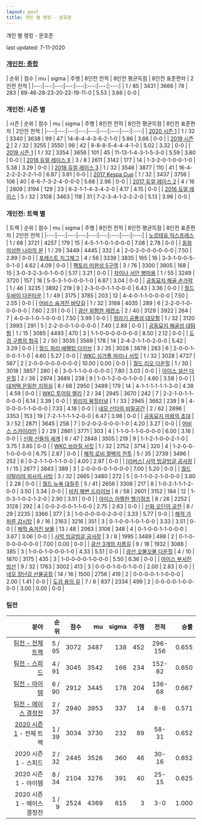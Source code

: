 ```yaml
---
layout: post
title: 개인 별 랭킹 - 문호준
---
```



개인 별 랭킹 - 문호준


last updated: 7-11-2020

### [개인전: 종합](../singles-full)

| 순위 | 점수 | mu | sigma | 주행 | 8인전 전적 | 8인전 평균득점 | 8인전 표준편차 | 2인전 전적 |
|---:|---:|---:|---:|---:|:---:|---:|:---:|
| 1 / 85 | 3431 | 3666 | 78 | 283 | 69-46-28-23-20-22-19-11-0 | 5.53 | 3.66 | 0-0 |

### 개인전: 시즌 별

| 시즌 | 순위 | 점수 | mu | sigma | 주행 | 8인전 전적 | 8인전 평균득점 | 8인전 표준편차 | 2인전 전적 |
|---:|---:|---:|---:|---:|---:|:---:|---:|:---:|
| [2020 시즌 1](../singles-s2020_1) | 1 / 32 | 3340 | 3638 | 99 | 47 |  14-8-4-4-3-6-2-1-0 | 5.86 | 3.66 | 0-0 |
| [2019 시즌 2](../singles-s2019_2) | 2 / 32 | 3255 | 3550 | 98 | 42 |  8-8-8-5-4-4-4-1-0 | 5.02 | 3.32 | 0-0 |
| [2019 시즌 1](../singles-s2019_1) | 1 / 32 | 3354 | 3656 | 101 | 45 |  11-13-1-4-3-1-5-3-0 | 5.59 | 3.80 | 0-0 |
| [2018 듀얼 레이스 X](../singles-s2018_2) | 3 / 8 | 2611 | 3142 | 177 | 14 |  1-3-2-0-1-0-0-1-0 | 5.38 | 3.29 | 0-0 |
| [2018 듀얼 레이스 3](../singles-s2018_1) | 1 / 32 | 3546 | 3877 | 110 | 41 |  16-4-2-2-2-2-2-1-0 | 6.87 | 3.81 | 0-0 |
| [2017 Kespa Cup](../singles-s2017_2) | 1 / 32 | 3437 | 3756 | 106 | 40 |  6-6-7-3-2-4-0-0-0 | 5.68 | 2.96 | 0-0 |
| [2017 듀얼 레이스 2](../singles-s2017_1) | 4 / 16 | 2809 | 3194 | 129 | 23 |  6-2-1-1-4-3-4-2-0 | 4.17 | 4.15 | 0-0 |
| [2016 듀얼 레이스](../singles-s2016_1) | 5 / 32 | 3108 | 3463 | 118 | 31 |  7-2-3-4-1-2-2-2-0 | 5.13 | 3.96 | 0-0 |

### 개인전: 트랙 별

| 트랙 | 순위 | 점수 | mu | sigma | 주행 | 8인전 전적 | 8인전 평균득점 | 8인전 표준편차 | 2인전 전적 |
|---:|---:|---:|---:|---:|---:|:---:|---:|:---:|
| [노르테유 익스프레스](../noex) | 1 / 68 | 3721 | 4257 | 179 | 15 | 4-5-1-1-0-1-0-0-0 | 7.08 | 2.78 | 0-0 |
| [동화 이상한 나라의 문](../gate) | 1 / 29 | 3449 | 4445 | 332 | 4 | 2-0-2-0-0-0-0-0-0 | 7.50 | 2.89 | 0-0 |
| [포레스트 지그재그](../zigzag) | 4 / 56 | 3339 | 3835 | 165 | 16 | 3-3-1-0-0-5-0-1-0 | 4.62 | 4.09 | 0-0 |
| [팩토리 미완성 5구역](../district5) | 3 / 76 | 3300 | 3805 | 168 | 15 | 3-0-3-2-3-0-1-0-0 | 5.17 | 3.21 | 0-0 |
| [차이나 서안 병마용](../byeongma) | 1 / 55 | 3249 | 3720 | 157 | 18 | 5-5-3-1-0-0-0-1-0 | 6.87 | 3.04 | 0-0 |
| [공동묘지 해골 손가락](../haeson) | 1 / 46 | 3235 | 3892 | 219 | 9 | 2-3-0-0-1-1-0-0-0 | 6.43 | 3.36 | 0-0 |
| [월드 두바이 다운타운](../dubai) | 1 / 49 | 3175 | 3785 | 203 | 12 | 4-4-0-1-1-0-0-0-0 | 7.50 | 2.55 | 0-0 |
| [어비스 숨겨진 바닷길](../hiddenoceanroad) | 1 / 32 | 3168 | 4035 | 289 | 6 | 2-2-0-1-0-0-0-0-0 | 7.60 | 2.51 | 0-0 |
| [광산 위험한 제련소](../jeryeonso) | 2 / 40 | 3129 | 3922 | 264 | 7 | 4-0-0-1-0-1-0-0-0 | 7.50 | 3.99 | 0-0 |
| [쥐라기 공룡섬 대모험](../dinoisland) | 1 / 32 | 3120 | 3993 | 291 | 5 | 2-2-0-0-1-0-0-0-0 | 7.40 | 2.88 | 0-0 |
| [공동묘지 해골성 대탐험](../skullcastle) | 1 / 15 | 3085 | 4493 | 470 | 3 | 1-1-0-0-0-0-0-0-0 | 8.50 | 2.12 | 0-0 |
| [도검 구름의 협곡](../hyupgog) | 2 / 50 | 3035 | 3569 | 178 | 14 | 2-4-2-1-1-0-2-0-0 | 5.42 | 3.29 | 0-0 |
| [월드 파리 에펠탑 다이브](../eifel) | 3 / 35 | 3028 | 3878 | 283 | 6 | 2-0-0-1-0-0-1-1-0 | 4.60 | 5.27 | 0-0 |
| [WKC 싱가폴 마리나 서킷](../singapore) | 1 / 32 | 3028 | 4727 | 567 | 2 | 2-0-0-0-0-0-0-0-0 | 10.00 | 0.00 | 0-0 |
| [월드 리오 다운힐](../rio) | 1 / 30 | 3018 | 3857 | 280 | 6 | 3-0-1-1-0-0-0-0-0 | 7.80 | 3.03 | 0-0 |
| [아이스 설산 다운힐](../seolsan) | 2 / 36 | 2974 | 3689 | 238 | 9 | 1-0-1-2-0-0-1-0-0 | 4.60 | 3.58 | 0-0 |
| [대저택 은밀한 지하실](../jeotaek) | 8 / 68 | 2950 | 3489 | 179 | 14 | 4-1-1-1-1-1-1-3-0 | 4.38 | 4.59 | 0-0 |
| [WKC 투어링 랠리](../rally) | 2 / 34 | 2945 | 3670 | 242 | 7 | 2-2-1-0-1-1-0-0-0 | 6.14 | 3.39 | 0-0 |
| [빌리지 붐힐터널](../boomhill) | 1 / 33 | 2945 | 3662 | 239 | 9 | 4-0-0-0-1-1-0-0-0 | 7.33 | 4.18 | 0-0 |
| [네모 산타의 비밀공간](../santa) | 2 / 62 | 2896 | 3353 | 153 | 19 | 7-2-1-1-1-1-2-0-0 | 6.47 | 3.98 | 0-0 |
| [공동묘지 마왕의 초대](../mawang) | 3 / 52 | 2871 | 3645 | 258 | 7 | 0-2-0-2-0-0-0-1-0 | 4.20 | 3.27 | 0-0 |
| [어비스 스카이라인](../skyline) | 2 / 29 | 2861 | 3771 | 303 | 4 | 1-1-0-1-1-0-0-0-0 | 6.00 | 3.16 | 0-0 |
| [신화 신들의 세계](../shinsegye) | 6 / 47 | 2848 | 3505 | 219 | 9 | 1-1-2-1-0-0-2-1-0 | 3.75 | 3.85 | 0-0 |
| [WKC 브라질 서킷](../brazil) | 1 / 32 | 2752 | 3714 | 320 | 4 | 1-2-0-0-1-0-0-0-0 | 6.75 | 2.87 | 0-0 |
| [해적 로비 절벽의 전투](../lobby) | 5 / 35 | 2739 | 3496 | 252 | 6 | 0-2-1-1-0-1-1-0-0 | 4.00 | 2.97 | 0-0 |
| [[리버스] 사막 빙글빙글 공사장](../rsabing) | 1 / 15 | 2677 | 3843 | 389 | 3 | 2-0-0-0-0-1-0-0-0 | 7.00 | 5.20 | 0-0 |
| [월드 이탈리아 피사의 사탑](../pizza) | 3 / 32 | 2665 | 3480 | 272 | 5 | 0-1-1-0-2-1-0-0-0 | 3.80 | 2.28 | 0-0 |
| [월드 뉴욕 대질주](../newyork) | 5 / 41 | 2656 | 3308 | 217 | 8 | 1-0-2-1-1-1-2-0-0 | 3.50 | 3.34 | 0-0 |
| [비치 해변 드라이브](../haebyun) | 8 / 58 | 2601 | 3152 | 184 | 12 | 1-0-3-1-0-2-1-2-0 | 2.90 | 3.51 | 0-0 |
| [아이스 아찔한 헬기점프](../heli) | 8 / 26 | 2252 | 3128 | 292 | 4 | 0-0-2-0-0-1-1-0-0 | 2.75 | 2.63 | 0-0 |
| [신화 오딘의 궁전](../odin) | 8 / 29 | 2235 | 3366 | 377 | 3 | 1-0-0-0-0-0-2-0-0 | 3.33 | 5.77 | 0-0 |
| [해적 가파른 감시탑](../gamshi) | 8 / 16 | 2163 | 3216 | 351 | 3 | 0-1-0-0-1-0-1-0-0 | 3.33 | 3.51 | 0-0 |
| [해적 숨겨진 보물](../haesumbo) | 13 / 48 | 2063 | 3106 | 348 | 4 | 0-1-0-0-1-1-0-0-0 | 3.67 | 3.06 | 0-0 |
| [사막 빙글빙글 공사장](../sabing) | 3 / 8 | 1995 | 3489 | 498 | 2 | 0-1-0-0-0-0-0-0-0 | 7.00 | 0.00 | 0-0 |
| [광산 3개의 지름길](../gwangsamji) | 9 / 18 | 1932 | 3088 | 385 | 3 | 1-0-0-1-0-0-0-1-0 | 4.33 | 5.51 | 0-0 |
| [광산 꼬불꼬불 다운힐](../gwangkko) | 4 / 10 | 1870 | 3175 | 435 | 3 | 1-0-0-0-0-1-0-0-0 | 5.50 | 6.36 | 0-0 |
| [아이스 부서진 빙산](../boobing) | 9 / 32 | 1763 | 3002 | 413 | 3 | 0-0-0-1-0-0-1-0-0 | 2.00 | 2.83 | 0-0 |
| [네모 장난감 선물공장](../present) | 14 / 16 | 1500 | 2756 | 419 | 2 | 0-0-0-0-1-1-0-0-0 | 2.00 | 1.41 | 0-0 |
| [도검 용의 길](../daagon) | 7 / 8 | 837 | 2334 | 499 | 2 | 0-0-0-0-1-0-0-0-0 | 3.00 | 0.00 | 0-0 |

### 팀전

| 분야 | 순위 | 점수 | mu | sigma | 주행 | 전적 | 승률 |
|---:|---:|---:|---:|---:|---:|:---:|---:|
| [팀전 - 전체 트랙](../team-full) | 5 / 95 | 3072 | 3487 | 138 | 452 | 296-156 | 0.655 |
| [팀전 - 스피드](../team-speed) | 4 / 91 | 3045 | 3542 | 166 | 234 | 152-82 | 0.650 |
| [팀전 - 아이템](../team-item) | 6 / 90 | 2912 | 3445 | 178 | 204 | 136-68 | 0.667 |
| [팀전 - 에이스 결정전](../team-ace) | 2 / 37 | 2940 | 3953 | 337 | 14 | 8-6 | 0.571 |
| [2020 시즌 1](../teams-t2020_1) - 전체 트랙 | 1 / 39 | 3034 | 3730 | 232 | 89 | 58-31 | 0.652 |
| 2020 시즌 1 - 스피드 | 2 / 32 | 2445 | 3526 | 360 | 46 | 30-16 | 0.652 |
| 2020 시즌 1 - 아이템 | 8 / 34 | 2104 | 3276 | 391 | 40 | 25-15 | 0.625 |
| 2020 시즌 1 - 에이스 결정전 | 1 / 9 | 2524 | 4369 | 615 | 3 | 3-0 | 1.000 |
